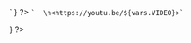 <? if (vars.VIDEO !== '' && vars.DESCRIPTION !== null) {
    `<iframe width="100%" height="400" src="https://www.youtube.com/embed/${vars.VIDEO}?rel=0" frameborder="0" allow="autoplay; encrypted-media" allowfullscreen></iframe>`
} ?>

<? vars.SCORE_INFO ?><? if (vars.VIDEO !== '' && vars.DESCRIPTION === null) {
    `  \n<https://youtu.be/${vars.VIDEO}>`
} ?>

<? if (vars.DESCRIPTION !== null) {
    vars.DESCRIPTION
} ?>
